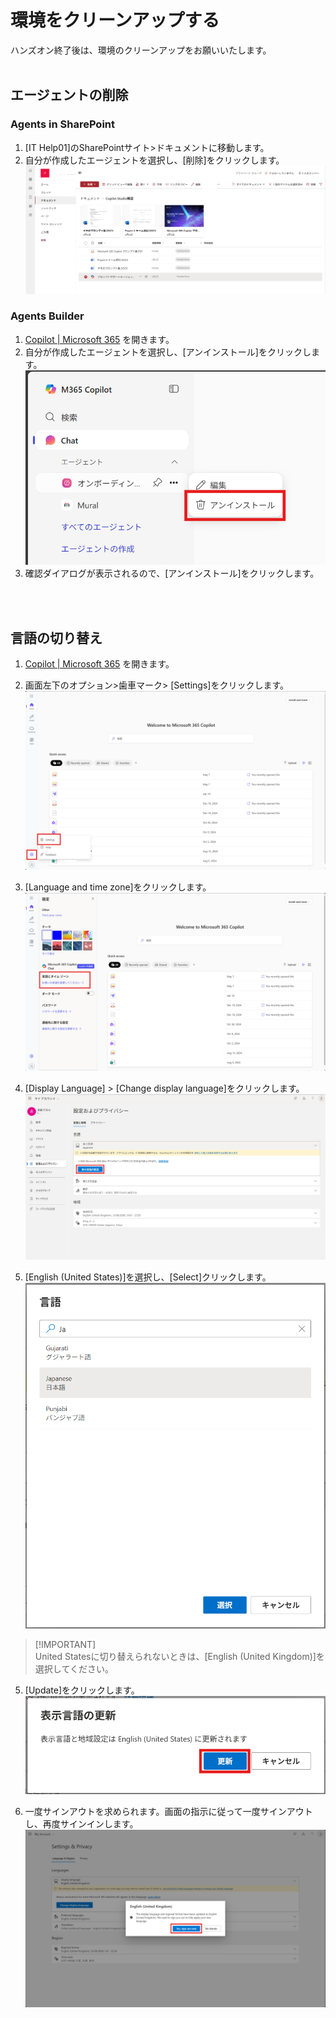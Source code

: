 # 環境をクリーンアップする
ハンズオン終了後は、環境のクリーンアップをお願いいたします。<br>
<br>

## エージェントの削除
### Agents in SharePoint
1. [IT Help01]のSharePointサイト>ドキュメントに移動します。
2. 自分が作成したエージェントを選択し、[削除]をクリックします。<br>
![image1](image/03/image1.png)<br>

### Agents Builder
1. [Copilot | Microsoft 365](https://m365.cloud.microsoft/chat/) を開きます。
2. 自分が作成したエージェントを選択し、[アンインストール]をクリックします。<br>
![image2](image/03/image2.png)<br>
3. 確認ダイアログが表示されるので、[アンインストール]をクリックします。<br>
<br>
<br>

## 言語の切り替え
1. [Copilot | Microsoft 365](https://m365.cloud.microsoft/chat/) を開きます。
1. 画面左下のオプション>歯車マーク> [Settings]をクリックします。
![settings](image/00/settings.png)

2. [Language and time zone]をクリックします。
![language](image/00/langtime.png)

3. [Display Language] > [Change display language]をクリックします。<br>
![image1](image/00/image1.png)

4. [English (United States)]を選択し、[Select]クリックします。<br>
![update](image/00/update.png)<br>
> [!IMPORTANT]<br>
> United Statesに切り替えられないときは、[English (United Kingdom)]を選択してください。

5. [Update]をクリックします。<br>
![image2](image/00/image2.png)

6. 一度サインアウトを求められます。画面の指示に従って一度サインアウトし、再度サインインします。
![signout](image/00/signout.png)

